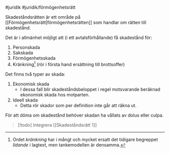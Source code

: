 #juridik #juridik/förmögenhetsrätt 

Skadeståndsrätten är ett område på [[Förmögenhetsrätt|förmögenhetsrätten]] som handlar om rätten till skadestånd.

Det är i allmänhet möjligt att (i ett avtalsförhållande) få skadestånd för:
1. Personskada
2. Sakskada
3. Förmögenhetsskada
4. Kränkning[^1] (rör i första hand ersättning till brottsoffer)

Det finns två typer av skada:
1. Ekonomisk skada
	- I dessa fall blir skadeståndsbeloppet i regel motsvarande beräknad ekonomisk skada hos motparten.
2. Ideell skada
	- Detta rör skador som per definition inte går att räkna ut.

För att döma om skadestånd behöver skadan ha vållats av dolus eller culpa.

[^1]: Ordet *kränkning* har i mångt och mycket ersatt det tidigare begreppet *lidande* i lagtext, men tankemodellen är densamma.

> [!todo]
> Integrera [[Skadeståndsrätt 1]]
